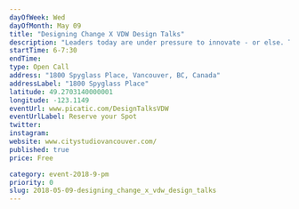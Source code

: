 ```yaml
---
dayOfWeek: Wed
dayOfMonth: May 09
title: "Designing Change X VDW Design Talks"
description: "Leaders today are under pressure to innovate - or else. Trouble is, most never learned how. Moura Quayle and Denise Withers bridge this critical gap with their books, Designed Leadership and Story Design: The Creative Way to Innovate. <br> In this open discussion, Moura and Denise will talk briefly about the foundational concepts behind their books and decades of design practice – then invite participants to join the conversation to share their own insights and experiences designing change."
startTime: 6-7:30
endTime: 
type: Open Call
address: "1800 Spyglass Place, Vancouver, BC, Canada"
addressLabel: "1800 Spyglass Place"
latitude: 49.2703140000001
longitude: -123.1149
eventUrl: www.picatic.com/DesignTalksVDW
eventUrlLabel: Reserve your Spot
twitter: 
instagram: 
website: www.citystudiovancouver.com/
published: true
price: Free

category: event-2018-9-pm
priority: 0
slug: 2018-05-09-designing_change_x_vdw_design_talks
---
```

